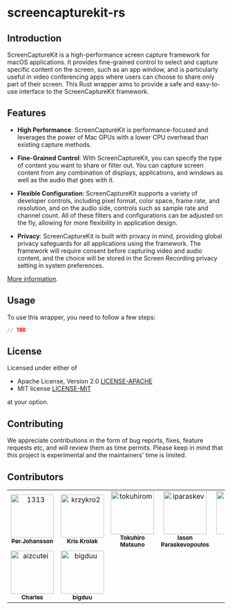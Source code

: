 # screencapturekit-rs

## Introduction

ScreenCaptureKit is a high-performance screen capture framework for macOS applications.
It provides fine-grained control to select and capture specific content on the screen,
such as an app window, and is particularly useful in video conferencing apps where
users can choose to share only part of their screen. This Rust wrapper aims to
provide a safe and easy-to-use interface to the ScreenCaptureKit framework.

## Features

- **High Performance**: ScreenCaptureKit is performance-focused and leverages
  the power of Mac GPUs with a lower CPU overhead than existing capture methods.
- **Fine-Grained Control**: With ScreenCaptureKit, you can specify the
  type of content you want to share or filter out. You can capture screen content
  from any combination of displays, applications, and windows
  as well as the audio that goes with it.
- **Flexible Configuration**: ScreenCaptureKit supports a variety of developer controls,
  including pixel format, color space, frame rate, and resolution,
  and on the audio side, controls such as sample rate and channel count.
  All of these filters and configurations can be adjusted on the fly,
  allowing for more flexibility in application design.

- **Privacy**: ScreenCaptureKit is built with privacy in mind,
  providing global privacy safeguards for all applications using the framework.
  The framework will require consent before capturing video and audio content,
  and the choice will be stored in the Screen Recording privacy setting in
  system preferences.

[More information](https://developer.apple.com/videos/play/wwdc2022/10156/).

## Usage

To use this wrapper, you need to follow a few steps:

```rust
// TBD
```

## License

Licensed under either of

- Apache License, Version 2.0 [LICENSE-APACHE](LICENSE-APACHE)
- MIT license [LICENSE-MIT](LICENSE-MIT)

at your option.

## Contributing

We appreciate contributions in the form of bug reports,
fixes, feature requests etc, and will review them as time permits.
Please keep in mind that this project is experimental and the
maintainers' time is limited.


## Contributors

<!-- readme: contributors -start -->
<table>
	<tbody>
		<tr>
            <td align="center">
                <a href="https://github.com/1313">
                    <img src="https://avatars.githubusercontent.com/u/1427038?v=4" width="100;" alt="1313"/>
                    <br />
                    <sub><b>Per Johansson</b></sub>
                </a>
            </td>
            <td align="center">
                <a href="https://github.com/krzykro2">
                    <img src="https://avatars.githubusercontent.com/u/6817875?v=4" width="100;" alt="krzykro2"/>
                    <br />
                    <sub><b>Kris Krolak</b></sub>
                </a>
            </td>
            <td align="center">
                <a href="https://github.com/tokuhirom">
                    <img src="https://avatars.githubusercontent.com/u/21084?v=4" width="100;" alt="tokuhirom"/>
                    <br />
                    <sub><b>Tokuhiro Matsuno</b></sub>
                </a>
            </td>
            <td align="center">
                <a href="https://github.com/iparaskev">
                    <img src="https://avatars.githubusercontent.com/u/23037402?v=4" width="100;" alt="iparaskev"/>
                    <br />
                    <sub><b>Iason Paraskevopoulos</b></sub>
                </a>
            </td>
            <td align="center">
                <a href="https://github.com/Pranav2612000">
                    <img src="https://avatars.githubusercontent.com/u/20909078?v=4" width="100;" alt="Pranav2612000"/>
                    <br />
                    <sub><b>Pranav Joglekar</b></sub>
                </a>
            </td>
            <td align="center">
                <a href="https://github.com/uohzxela">
                    <img src="https://avatars.githubusercontent.com/u/4747352?v=4" width="100;" alt="uohzxela"/>
                    <br />
                    <sub><b>Alex Jiao</b></sub>
                </a>
            </td>
		</tr>
		<tr>
            <td align="center">
                <a href="https://github.com/aizcutei">
                    <img src="https://avatars.githubusercontent.com/u/20311560?v=4" width="100;" alt="aizcutei"/>
                    <br />
                    <sub><b>Charles</b></sub>
                </a>
            </td>
            <td align="center">
                <a href="https://github.com/bigduu">
                    <img src="https://avatars.githubusercontent.com/u/18681616?v=4" width="100;" alt="bigduu"/>
                    <br />
                    <sub><b>bigduu</b></sub>
                </a>
            </td>
		</tr>
	<tbody>
</table>
<!-- readme: contributors -end -->
